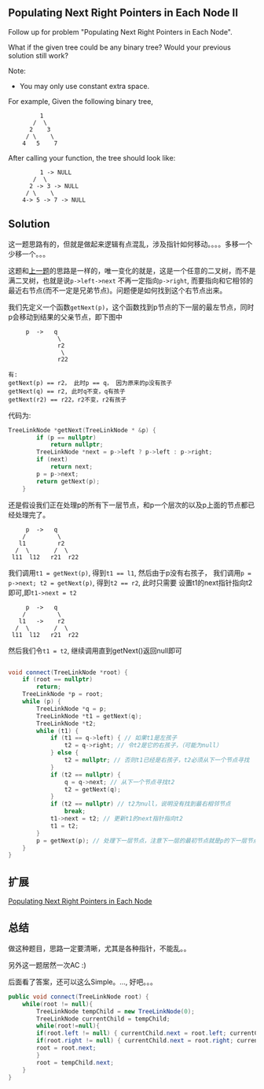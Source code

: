## Populating Next Right Pointers in Each Node II

Follow up for problem "Populating Next Right Pointers in Each Node".

What if the given tree could be any binary tree? Would your previous solution still work?

Note:

* You may only use constant extra space.

For example,
Given the following binary tree,

```
         1
       /  \
      2    3
     / \    \
    4   5    7
```

After calling your function, the tree should look like:

```
         1 -> NULL
       /  \
      2 -> 3 -> NULL
     / \    \
    4-> 5 -> 7 -> NULL
```

## Solution

这一题思路有的，但就是做起来逻辑有点混乱，涉及指针如何移动。。。。多移一个少移一个。。。

这题和[上一题](../PopulatingNextRightPointersinEachNode)的思路是一样的，唯一变化的就是，这是一个任意的二叉树，而不是
满二叉树，也就是说`p->left->next` 不再一定指向`p->right`, 而要指向和它相邻的最近右节点(而不一定是兄弟节点)。问题便是如何找到这个右节点出来。

我们先定义一个函数`getNext(p)`，这个函数找到p节点的下一层的最左节点，同时p会移动到结果的父亲节点，即下图中

```
     p  ->   q
              \
              r2
               \
              r22

有:
getNext(p) == r2， 此时p == q， 因为原来的p没有孩子
getNext(q) == r2, 此时q不变，q有孩子
getNext(r2) == r22，r2不变，r2有孩子

```

代码为:

```cpp
TreeLinkNode *getNext(TreeLinkNode * &p) {
		if (p == nullptr)
			return nullptr;
		TreeLinkNode *next = p->left ? p->left : p->right;
		if (next)
			return next;
		p = p->next;
		return getNext(p);
	}
```

还是假设我们正在处理p的所有下一层节点，和p一个层次的以及p上面的节点都已经处理完了。

```
     p  ->   q
    /         \
   l1         r2
  /  \       /  \
 l11  l12   r21  r22
```

我们调用`t1 = getNext(p)`, 得到`t1 == l1`, 然后由于p没有右孩子， 我们调用`p = p->next; t2 = getNext(p)`, 得到`t2 == r2`, 此时只需要
设置t1的next指针指向t2即可,即`t1->next = t2`

```
     p  ->   q
    /         \
   l1   ->    r2
  /  \       /  \
 l11  l12   r21  r22
```

然后我们令`t1 = t2`, 继续调用直到getNext()返回null即可

```cpp

void connect(TreeLinkNode *root) {
	if (root == nullptr)
		return;
	TreeLinkNode *p = root;
	while (p) {
		TreeLinkNode *q = p;
		TreeLinkNode *t1 = getNext(q);
		TreeLinkNode *t2;
		while (t1) {
			if (t1 == q->left) { // 如果t1是左孩子
				t2 = q->right; // 令t2是它的右孩子，（可能为null）
			} else {
				t2 = nullptr; // 否则t1已经是右孩子，t2必须从下一个节点寻找
			}
			if (t2 == nullptr) {
				q = q->next; // 从下一个节点寻找t2
				t2 = getNext(q);
			}
			if (t2 == nullptr) // t2为null，说明没有找到最右相邻节点
				break;
			t1->next = t2; // 更新t1的next指针指向t2
			t1 = t2; 
		}
		p = getNext(p); // 处理下一层节点，注意下一层的最初节点就是p的下一层节点的最左节点，即getNext(p)
	}
}
```

## 扩展

[Populating Next Right Pointers in Each Node](../PopulatingNextRightPointersinEachNode)

## 总结

做这种题目，思路一定要清晰，尤其是各种指针，不能乱。。

另外这一题居然一次AC :)

后面看了答案，还可以这么Simple。..., 好吧。。。

```java
public void connect(TreeLinkNode root) {
	while(root != null){
	    TreeLinkNode tempChild = new TreeLinkNode(0);
	    TreeLinkNode currentChild = tempChild;
	    while(root!=null){
		if(root.left != null) { currentChild.next = root.left; currentChild = currentChild.next;}
		if(root.right != null) { currentChild.next = root.right; currentChild = currentChild.next;}
		root = root.next;
	    }
	    root = tempChild.next;
	}
}
```
